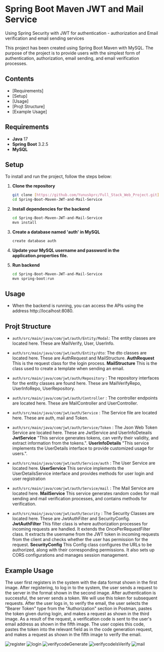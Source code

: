# Spring Boot Maven JWT and Mail Service
Using Spring Security with JWT for authentication - authorization  and  Email verification and email sending services

This project has been created using Spring Boot Maven with MySQL. The purpose of the project is to provide users with the simplest form of authentication, authorization, email sending, and email verification processes.



## Contents

- [Requirements]
- [Setup]
- [Usage]
- [Projt Structure]
- [Example Usage]

## Requirements

- **Java** 17
- **Spring Boot** 3.2.5
- **MySQL**

## Setup

To install and run the project, follow the steps below:

1. **Clone the repository**
    ```bash
    git clone [https://github.com/Yunuskprc/Full_Stack_Web_Project.git](https://github.com/Yunuskprc/Spring-Boot-Maven-JWT-and-Mail-Service)
    cd Spring-Boot-Maven-JWT-and-Mail-Service
    ```

2. **Install dependencies for the backend**
    ```bash
    cd Spring-Boot-Maven-JWT-and-Mail-Service
    mvn install
    ```
3. **Create a database named 'auth' in MySQL**
   ```bash
   create database auth
   ```
4. **Update your MySQL username and password in the application.properties file.**
   
5. **Run backend**
    ```bash
    cd Spring-Boot-Maven-JWT-and-Mail-Service
    mvn spring-boot:run
    ```


## Usage

- When the backend is running, you can access the APIs using the address http://localhost:8080.
  

## Projt Structure

- `auth/src/main/java/com/jwt/auth/Entity/Modal`: The entity classes are located here. These are MailVerify, User, UserInfo.
- `auth/src/main/java/com/jwt/auth/Entity/dto`: The dto classes are located here. These are AuthRequest and MailStructure.
  **AuthRequest** This is the request class for the login process.
  **MailStructure** This is the class used to create a template when sending an email.
  
- `auth/src/main/java/com/jwt/auth/Repository` : The repository interfaces for the entity classes are found here. These are MailVerifyRepo, UserInfoRepo, UserRepository.
- `auth/src/main/java/com/jwt/auth/Controller` : The controller endpoints are located here. These are MailController and UserController.  
- `auth/src/main/java/com/jwt/auth/Service` : The Service file are located here. These are auth, mail and Token.
- `auth/src/main/java/com/jwt/auth/Service/Token` : The Json Web Token Service are located here. These are JwtService and UserInfoDeteails
  **JwtService** "This service generates tokens, can verify their validity, and extract information from the tokens.".
  **UserInfoDetails**  "This service implements the UserDetails interface to provide customized usage for users.".

- `auth/src/main/java/com/jwt/auth/Service/auth` : The User Service are located here.
  **UserService** This service implements the UserDetailsService interface and provides methods for user login and user registration
- `auth/src/main/java/com/jwt/auth/Service/mail` : The Mail Service are located here.
  **MailService** This service generates random codes for mail sending and mail verification processes, and contains methods for verification.
- `auth/src/main/java/com/jwt/auth/Security` : The Security Classes are located here. These are JwtAuthFilter and SecurityConfig.
  **JwtAuthFilter** This filter class is where authorization processes for incoming requests are handled. It extends the OncePerRequestFilter class. It extracts the username from the JWT token in incoming requests from the client and checks whether the user has permission for the request.
  **SecurityConfig** This Config class configures the URLs to be authorized, along with their corresponding permissions. It also sets up CORS configurations and manages session management.




## Example Usage

The user first registers in the system with the data format shown in the first image. After registering, to log in to the system, the user sends a request to the server in the format shown in the second image. After authentication is successful, the server sends a token. We will use this token for subsequent requests. After the user logs in, to verify the email, the user selects the "Bearer Token" type from the "Authorization" section in Postman, pastes the token given during login, and makes a request as shown in the third image. As a result of the request, a verification code is sent to the user's email address as shown in the fifth image. The user copies this code, pastes the token into the relevant field as in the code generation request, and makes a request as shown in the fifth image to verify the email.

  ![register](https://github.com/Yunuskprc/Spring-Boot-Maven-JWT-and-Mail-Service/assets/91240806/aac85d5e-5879-4cfd-99a2-2c907e6d15f6)
  ![login](https://github.com/Yunuskprc/Spring-Boot-Maven-JWT-and-Mail-Service/assets/91240806/f4e092fd-94da-4172-b994-a22401872e8f)
  ![verifycodeGenerate](https://github.com/Yunuskprc/Spring-Boot-Maven-JWT-and-Mail-Service/assets/91240806/d5e2093d-aded-4abd-87eb-454cd482def9)
  ![verifycodeIsVerify](https://github.com/Yunuskprc/Spring-Boot-Maven-JWT-and-Mail-Service/assets/91240806/b4f601f3-b40d-4b9b-8c89-1370d6f17262)
  ![mail](https://github.com/Yunuskprc/Spring-Boot-Maven-JWT-and-Mail-Service/assets/91240806/d775d6d6-0e38-4bfc-a54a-43fe5b08e634)



